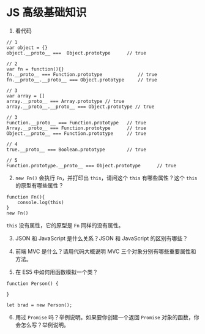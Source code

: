 # JS 高级基础知识

1. 看代码

```JS
// 1
var object = {}
object.__proto__ ===  Object.prototype      // true

// 2
var fn = function(){}
fn.__proto__ === Function.prototype             // true
fn.__proto__.__proto__ === Object.prototype     // true

// 3
var array = []
array.__proto__ === Array.prototype // true
array.__proto__.__proto__ === Object.prototype // true

// 3
Function.__proto__ === Function.prototype   // true
Array.__proto__ === Function.prototype      // true
Object.__proto__ === Function.prototype     // true

// 4
true.__proto__ === Boolean.prototype        // true

// 5
Function.prototype.__proto__ === Object.prototype      // true
```

2. `new Fn()` 会执行 `Fn`，并打印出 `this`，请问这个 `this` 有哪些属性？这个 `this` 的原型有哪些属性？

```JS
function Fn(){
    console.log(this)
}
new Fn()
```

`this` 没有属性，它的原型是 `Fn` 同样的没有属性。

3. JSON 和 JavaScript 是什么关系？JSON 和 JavaScript 的区别有哪些？


4. 前端 MVC 是什么？请用代码大概说明 MVC 三个对象分别有哪些重要属性和方法。


5. 在 ES5 中如何用函数模拟一个类？

```JS
function Person() {

}

let brad = new Person();
```

6. 用过 `Promise` 吗？举例说明。如果要你创建一个返回 `Promise` 对象的函数，你会怎么写？举例说明。